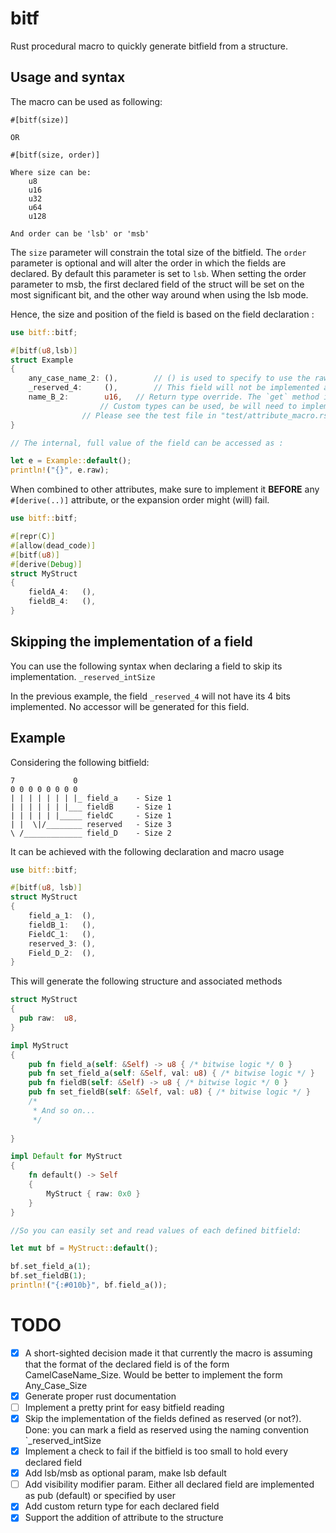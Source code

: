 # bitf
Rust procedural macro to quickly generate bitfield from a structure.

## Usage and syntax
The macro can be used as following:
```text
#[bitf(size)]

OR

#[bitf(size, order)]

Where size can be:
    u8
    u16
    u32
    u64
    u128

And order can be 'lsb' or 'msb'
```

The `size` parameter will constrain the total size of the bitfield.
The `order` parameter is optional and will alter the order in which the fields are declared.
By default this parameter is set to `lsb`.
When setting the order parameter to msb, the first declared field of the struct will be set on the most significant bit, and the other way around when using the lsb mode.

Hence, the size and position of the field is based on the field declaration :
```rust
use bitf::bitf;

#[bitf(u8,lsb)]
struct Example
{
    any_case_name_2: (),        // () is used to specify to use the raw type defined in the attribute (here is u8)
    _reserved_4:     (),        // This field will not be implemented as the name is _reserved
    name_B_2:        u16,	// Return type override. The `get` method implemented will return a u16
    				// Custom types can be used, be will need to implement the From trait
				// Please see the test file in "test/attribute_macro.rs" for an example
}

// The internal, full value of the field can be accessed as :

let e = Example::default();
println!("{}", e.raw);

```

When combined to other attributes, make sure to implement it **BEFORE** any `#[derive(..)]` attribute, or the expansion order might (will) fail. 

```rust
use bitf::bitf;

#[repr(C)]
#[allow(dead_code)]
#[bitf(u8)]
#[derive(Debug)]
struct MyStruct
{
    fieldA_4:	(),
    fieldB_4:	(),
}
```

## Skipping the implementation of a field
You can use the following syntax when declaring a field to skip its implementation.
`_reserved_intSize`

In the previous example, the field `_reserved_4` will not have its 4 bits implemented.
No accessor will be generated for this field.


## Example

Considering the following bitfield:

```text
7             0
0 0 0 0 0 0 0 0
| | | | | | | |_ field_a    - Size 1
| | | | | | |___ fieldB     - Size 1
| | | | | |_____ fieldC     - Size 1
| |  \|/________ reserved   - Size 3
\ /_____________ field_D    - Size 2

```     
It can be achieved with the following declaration and macro usage

```rust
use bitf::bitf;

#[bitf(u8, lsb)]
struct MyStruct
{
    field_a_1:  (),
    fieldB_1:   (),
    FieldC_1:   (),
    reserved_3: (),
    Field_D_2:  (),
}
```

This will generate the following structure and associated methods

```rust
struct MyStruct
{
  pub raw:  u8,
}

impl MyStruct
{
    pub fn field_a(self: &Self) -> u8 { /* bitwise logic */ 0 }
    pub fn set_field_a(self: &Self, val: u8) { /* bitwise logic */ }
    pub fn fieldB(self: &Self) -> u8 { /* bitwise logic */ 0 }
    pub fn set_fieldB(self: &Self, val: u8) { /* bitwise logic */ }
    /*
     * And so on...
     */
    
}

impl Default for MyStruct 
{ 
    fn default() -> Self
    {
        MyStruct { raw: 0x0 }
    } 
}

//So you can easily set and read values of each defined bitfield:

let mut bf = MyStruct::default();

bf.set_field_a(1);
bf.set_fieldB(1);
println!("{:#010b}", bf.field_a());

```

# TODO
- [x] A short-sighted decision made it that currently the macro is assuming that the format of the declared field is of the form CamelCaseName_Size. Would be better to implement the form Any_Case_Size
- [x] Generate proper rust documentation
- [ ] Implement a pretty print for easy bitfield reading
- [X] Skip the implementation of the fields defined as reserved (or not?). Done: you can mark a field as reserved using the naming convention `_reserved_intSize
- [x] Implement a check to fail if the bitfield is too small to hold every declared field
- [x] Add lsb/msb as optional param, make lsb default
- [ ] Add visibility modifier param. Either all declared field are implemented as pub (default) or specified by user
- [x] Add custom return type for each declared field
- [x] Support the addition of attribute to the structure

